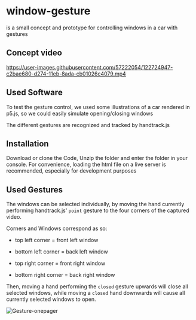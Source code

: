# window-gesture

is a small concept and prototype for controlling windows in a car with gestures

## Concept video

https://user-images.githubusercontent.com/57222054/122724947-c2bae680-d274-11eb-8ada-cb01026c4079.mp4

## Used Software

To test the gesture control, we used some illustrations of a car rendered in p5.js, 
so we could easily simulate opening/closing windows

The different gestures are recognized and tracked by handtrack.js

## Installation

Download or clone the Code, Unzip the folder and enter the folder in your console.
For convenience, loading the html file on a live server is recommended, especially for development purposes

## Used Gestures

The windows can be selected individually, by moving the 
hand currently performing handtrack.js' `point` gesture to the four corners of the captured video.


Corners and Windows correspond as so:

- top left corner = front left window

- bottom left corner = back left window

- top right corner = front right window

- bottom right corner = back right window



Then, moving a hand performing the `closed` gesture upwards will close all selected windows, 
while moving a `closed` hand downwards will cause all currently selected windows to open.


![Gesture-onepager](https://user-images.githubusercontent.com/57222054/122685831-2a8a1680-d20e-11eb-9b0d-a8adc4fd7dff.png)



